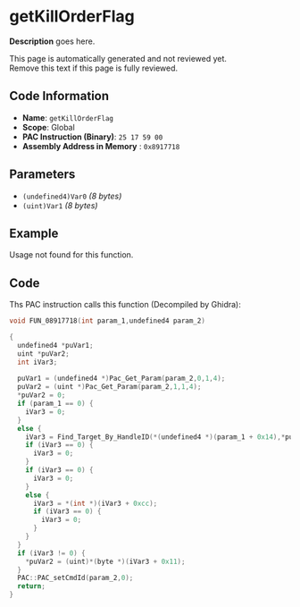 # getKillOrderFlag

**Description** goes here.

This page is automatically generated and not reviewed yet.<br>Remove this text if this page is fully reviewed.

## Code Information

- **Name**: `getKillOrderFlag`
- **Scope**: Global
- **PAC Instruction (Binary)**: `25 17 59 00`
- **Assembly Address in Memory** : `0x8917718`

## Parameters

- `(undefined4)Var0` *(8 bytes)*
- `(uint)Var1` *(8 bytes)*

## Example

Usage not found for this function.

## Code

Ths PAC instruction calls this function (Decompiled by Ghidra):

```c
void FUN_08917718(int param_1,undefined4 param_2)

{
  undefined4 *puVar1;
  uint *puVar2;
  int iVar3;
  
  puVar1 = (undefined4 *)Pac_Get_Param(param_2,0,1,4);
  puVar2 = (uint *)Pac_Get_Param(param_2,1,1,4);
  *puVar2 = 0;
  if (param_1 == 0) {
    iVar3 = 0;
  }
  else {
    iVar3 = Find_Target_By_HandleID(*(undefined4 *)(param_1 + 0x14),*puVar1,1);
    if (iVar3 == 0) {
      iVar3 = 0;
    }
    if (iVar3 == 0) {
      iVar3 = 0;
    }
    else {
      iVar3 = *(int *)(iVar3 + 0xcc);
      if (iVar3 == 0) {
        iVar3 = 0;
      }
    }
  }
  if (iVar3 != 0) {
    *puVar2 = (uint)*(byte *)(iVar3 + 0x11);
  }
  PAC::PAC_setCmdId(param_2,0);
  return;
}
```

